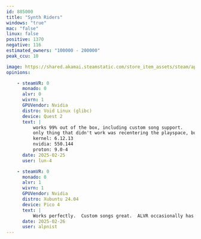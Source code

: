 ```yaml
---
id: 885000
title: "Synth Riders"
windows: "true"
mac: "false"
linux: false
positive: 1370
negative: 116
estimated_owners: "100000 - 200000"
peak_ccu: 10

image: https://shared.akamai.steamstatic.com/store_item_assets/steam/apps/885000/header.jpg?t=1732038833
opinions:

    - steamVR: 0
      monado: 0
      alvr: 0
      wivrn: 1
      GPUVendor: Nvidia
      distro: Void Linux (glibc)
      device: Quest 2
      text: |
          works 99% out of the box, including custom song support.
          only thing that didn't work was recentering the playspace, but I fear that is a setup-specific issue as that exists with other games in my library
          kernel: 6.12.13
          nvidia: 550.144
          proton: 9.0-4
      date: 2025-02-25
      user: lun-4

    - steamVR: 0
      monado: 0
      alvr: 1
      wivrn: 1
      GPUVendor: Nvidia
      distro: Xubuntu 24.04
      device: Pico 4
      text: |
          Works perfectly.  Custom songs great.  ALVR occasionally has latency/lag which can cause a miss.  Prefer WiVRn for rhythm games.
      date: 2025-02-26
      user: alpnist
---
```

